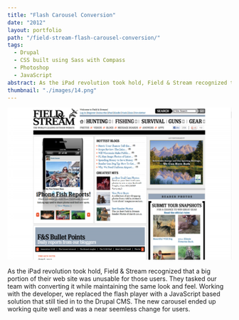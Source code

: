 ```yaml
---
title: "Flash Carousel Conversion"
date: "2012"
layout: portfolio
path: "/field-stream-flash-carousel-conversion/"
tags:
  - Drupal
  - CSS built using Sass with Compass
  - Photoshop
  - JavaScript
abstract: As the iPad revolution took hold, Field & Stream recognized that a big portion of their web site was unusable for those users.
thumbnail: "./images/14.png"
---
```

![](./images/14.png)

As the iPad revolution took hold, Field & Stream recognized that a big portion of their web site was unusable for those users. They tasked our team with converting it while maintaining the same look and feel. Working with the developer, we replaced the flash player with a JavaScript based solution that still tied in to the Drupal CMS. The new carousel ended up working quite well and was a near seemless change for users.